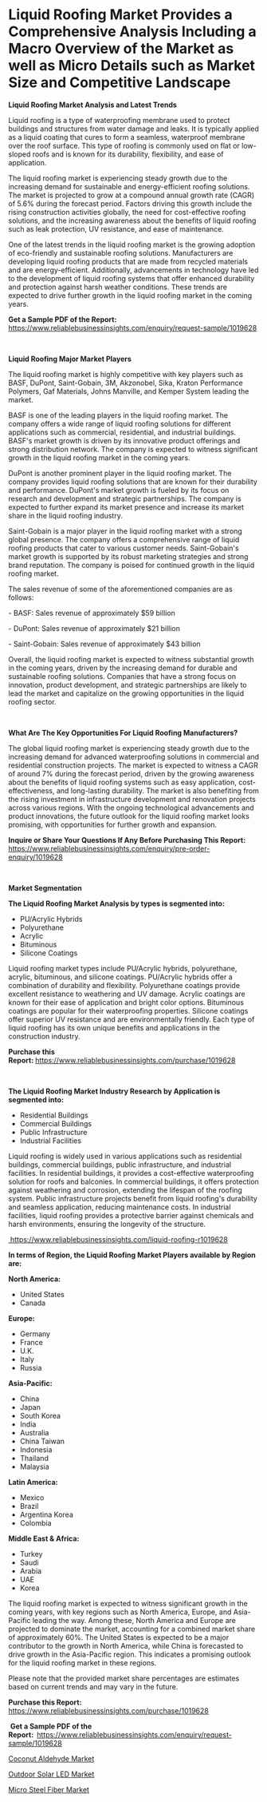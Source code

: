 <p><h1>Liquid Roofing Market Provides a Comprehensive Analysis Including a Macro Overview of the Market as well as Micro Details such as Market Size and Competitive Landscape</h1></p><p><strong>Liquid Roofing Market Analysis and Latest Trends</strong></p>
<p><p>Liquid roofing is a type of waterproofing membrane used to protect buildings and structures from water damage and leaks. It is typically applied as a liquid coating that cures to form a seamless, waterproof membrane over the roof surface. This type of roofing is commonly used on flat or low-sloped roofs and is known for its durability, flexibility, and ease of application.</p><p>The liquid roofing market is experiencing steady growth due to the increasing demand for sustainable and energy-efficient roofing solutions. The market is projected to grow at a compound annual growth rate (CAGR) of 5.6% during the forecast period. Factors driving this growth include the rising construction activities globally, the need for cost-effective roofing solutions, and the increasing awareness about the benefits of liquid roofing such as leak protection, UV resistance, and ease of maintenance.</p><p>One of the latest trends in the liquid roofing market is the growing adoption of eco-friendly and sustainable roofing solutions. Manufacturers are developing liquid roofing products that are made from recycled materials and are energy-efficient. Additionally, advancements in technology have led to the development of liquid roofing systems that offer enhanced durability and protection against harsh weather conditions. These trends are expected to drive further growth in the liquid roofing market in the coming years.</p></p>
<p><strong>Get a Sample PDF of the Report:&nbsp;</strong> <a href="https://www.reliablebusinessinsights.com/enquiry/request-sample/1019628">https://www.reliablebusinessinsights.com/enquiry/request-sample/1019628</a></p>
<p>&nbsp;</p>
<p><strong>Liquid Roofing Major Market Players</strong></p>
<p><p>The liquid roofing market is highly competitive with key players such as BASF, DuPont, Saint-Gobain, 3M, Akzonobel, Sika, Kraton Performance Polymers, Gaf Materials, Johns Manville, and Kemper System leading the market.</p><p>BASF is one of the leading players in the liquid roofing market. The company offers a wide range of liquid roofing solutions for different applications such as commercial, residential, and industrial buildings. BASF's market growth is driven by its innovative product offerings and strong distribution network. The company is expected to witness significant growth in the liquid roofing market in the coming years.</p><p>DuPont is another prominent player in the liquid roofing market. The company provides liquid roofing solutions that are known for their durability and performance. DuPont's market growth is fueled by its focus on research and development and strategic partnerships. The company is expected to further expand its market presence and increase its market share in the liquid roofing industry.</p><p>Saint-Gobain is a major player in the liquid roofing market with a strong global presence. The company offers a comprehensive range of liquid roofing products that cater to various customer needs. Saint-Gobain's market growth is supported by its robust marketing strategies and strong brand reputation. The company is poised for continued growth in the liquid roofing market.</p><p>The sales revenue of some of the aforementioned companies are as follows:</p><p>- BASF: Sales revenue of approximately $59 billion</p><p>- DuPont: Sales revenue of approximately $21 billion</p><p>- Saint-Gobain: Sales revenue of approximately $43 billion</p><p>Overall, the liquid roofing market is expected to witness substantial growth in the coming years, driven by the increasing demand for durable and sustainable roofing solutions. Companies that have a strong focus on innovation, product development, and strategic partnerships are likely to lead the market and capitalize on the growing opportunities in the liquid roofing sector.</p></p>
<p>&nbsp;</p>
<p><strong>What Are The Key Opportunities For Liquid Roofing Manufacturers?</strong></p>
<p><p>The global liquid roofing market is experiencing steady growth due to the increasing demand for advanced waterproofing solutions in commercial and residential construction projects. The market is expected to witness a CAGR of around 7% during the forecast period, driven by the growing awareness about the benefits of liquid roofing systems such as easy application, cost-effectiveness, and long-lasting durability. The market is also benefiting from the rising investment in infrastructure development and renovation projects across various regions. With the ongoing technological advancements and product innovations, the future outlook for the liquid roofing market looks promising, with opportunities for further growth and expansion.</p></p>
<p><strong>Inquire or Share Your Questions If Any Before Purchasing This Report:</strong> <a href="https://www.reliablebusinessinsights.com/enquiry/pre-order-enquiry/1019628">https://www.reliablebusinessinsights.com/enquiry/pre-order-enquiry/1019628</a></p>
<p>&nbsp;</p>
<p><strong>Market Segmentation</strong></p>
<p><strong>The Liquid Roofing Market Analysis by types is segmented into:</strong></p>
<p><ul><li>PU/Acrylic Hybrids</li><li>Polyurethane</li><li>Acrylic</li><li>Bituminous</li><li>Silicone Coatings</li></ul></p>
<p><p>Liquid roofing market types include PU/Acrylic hybrids, polyurethane, acrylic, bituminous, and silicone coatings. PU/Acrylic hybrids offer a combination of durability and flexibility. Polyurethane coatings provide excellent resistance to weathering and UV damage. Acrylic coatings are known for their ease of application and bright color options. Bituminous coatings are popular for their waterproofing properties. Silicone coatings offer superior UV resistance and are environmentally friendly. Each type of liquid roofing has its own unique benefits and applications in the construction industry.</p></p>
<p><strong>Purchase this Report:&nbsp;</strong><a href="https://www.reliablebusinessinsights.com/purchase/1019628">https://www.reliablebusinessinsights.com/purchase/1019628</a></p>
<p>&nbsp;</p>
<p><strong>The Liquid Roofing Market Industry Research by Application is segmented into:</strong></p>
<p><ul><li>Residential Buildings</li><li>Commercial Buildings</li><li>Public Infrastructure</li><li>Industrial Facilities</li></ul></p>
<p><p>Liquid roofing is widely used in various applications such as residential buildings, commercial buildings, public infrastructure, and industrial facilities. In residential buildings, it provides a cost-effective waterproofing solution for roofs and balconies. In commercial buildings, it offers protection against weathering and corrosion, extending the lifespan of the roofing system. Public infrastructure projects benefit from liquid roofing's durability and seamless application, reducing maintenance costs. In industrial facilities, liquid roofing provides a protective barrier against chemicals and harsh environments, ensuring the longevity of the structure.</p></p>
<p><a href="https://www.reliablebusinessinsights.com/liquid-roofing-r1019628">&nbsp;https://www.reliablebusinessinsights.com/liquid-roofing-r1019628</a></p>
<p><strong>In terms of Region, the Liquid Roofing Market Players available by Region are:</strong></p>
<p>
    <p> <strong> North America: </strong>
        <ul>
            <li>United States</li>
            <li>Canada</li>
        </ul>
        </p> 
    <p> <strong> Europe: </strong>
        <ul>
            <li>Germany</li>
            <li>France</li>
            <li>U.K.</li>
            <li>Italy</li>
            <li>Russia</li>
        </ul>
        </p> 
    <p> <strong> Asia-Pacific: </strong>
        <ul>
            <li>China</li>
            <li>Japan</li>
            <li>South Korea</li>
            <li>India</li>
            <li>Australia</li>
            <li>China Taiwan</li>
            <li>Indonesia</li>
            <li>Thailand</li>
            <li>Malaysia</li>
        </ul>
        </p> 
    <p> <strong> Latin America: </strong>
        <ul>
            <li>Mexico</li>
            <li>Brazil</li>
            <li>Argentina Korea</li>
            <li>Colombia</li>
        </ul>
        </p> 
    <p> <strong> Middle East & Africa: </strong>
        <ul>
            <li>Turkey</li>
            <li>Saudi</li>
            <li>Arabia</li>
            <li>UAE</li>
            <li>Korea</li>
        </ul>
    </p>
    </p>
<p><p>The liquid roofing market is expected to witness significant growth in the coming years, with key regions such as North America, Europe, and Asia-Pacific leading the way. Among these, North America and Europe are projected to dominate the market, accounting for a combined market share of approximately 60%. The United States is expected to be a major contributor to the growth in North America, while China is forecasted to drive growth in the Asia-Pacific region. This indicates a promising outlook for the liquid roofing market in these regions. </p><p>Please note that the provided market share percentages are estimates based on current trends and may vary in the future.</p></p>
<p><strong>Purchase this Report: </strong><a href="https://www.reliablebusinessinsights.com/purchase/1019628">https://www.reliablebusinessinsights.com/purchase/1019628</a></p>
<p>&nbsp;<strong>Get a Sample PDF of the Report:&nbsp;&nbsp;</strong><a href="https://www.reliablebusinessinsights.com/enquiry/request-sample/1019628">https://www.reliablebusinessinsights.com/enquiry/request-sample/1019628</a></p>
<p><strong></strong></p>
<p><p><a href="https://github.com/wusalecollins540tpqoz/Market-Research-Report-List-3/blob/main/coconut-aldehyde-market.md">Coconut Aldehyde Market</a></p><p><a href="https://view.publitas.com/reportprime-1/outdoor-solar-led-market-size-share-trends-analysis-report-by-end-use-residential-commercial-industrial-by-raw-material-and-forecast-till-2031/">Outdoor Solar LED Market</a></p><p><a href="https://github.com/pjcfca/Market-Research-Report-List-3/blob/main/micro-steel-fiber-market.md">Micro Steel Fiber Market</a></p></p>